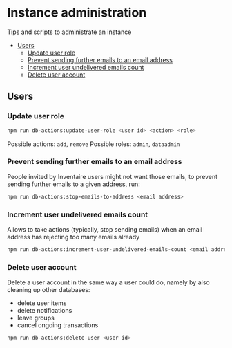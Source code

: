 # Instance administration
Tips and scripts to administrate an instance

<!-- START doctoc generated TOC please keep comment here to allow auto update -->
<!-- DON'T EDIT THIS SECTION, INSTEAD RE-RUN doctoc TO UPDATE -->


- [Users](#users)
  - [Update user role](#update-user-role)
  - [Prevent sending further emails to an email address](#prevent-sending-further-emails-to-an-email-address)
  - [Increment user undelivered emails count](#increment-user-undelivered-emails-count)
  - [Delete user account](#delete-user-account)

<!-- END doctoc generated TOC please keep comment here to allow auto update -->

## Users
### Update user role
```sh
npm run db-actions:update-user-role <user id> <action> <role>
```

Possible actions: `add`, `remove`
Possible roles: `admin`, `dataadmin`

### Prevent sending further emails to an email address
People invited by Inventaire users might not want those emails, to prevent sending further emails to a given address, run:
```sh
npm run db-actions:stop-emails-to-address <email address>
```

### Increment user undelivered emails count
Allows to take actions (typically, stop sending emails) when an email address has rejecting too many emails already
```sh
npm run db-actions:increment-user-undelivered-emails-count <email address>
```

### Delete user account
Delete a user account in the same way a user could do, namely by also cleaning up other databases:
* delete user items
* delete notifications
* leave groups
* cancel ongoing transactions
```sh
npm run db-actions:delete-user <user id>
```
